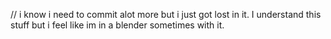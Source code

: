 // i know i need to commit alot more but i just got lost in it. I understand this stuff but i feel like im in a blender sometimes with it. 